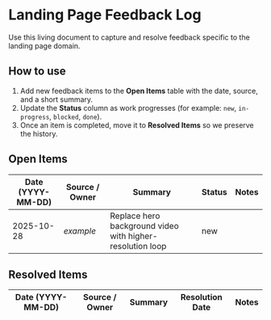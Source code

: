 <!-- Feedback tracker for landing page workstreams. Update as items are addressed. -->

# Landing Page Feedback Log

Use this living document to capture and resolve feedback specific to the landing page domain.

## How to use

1. Add new feedback items to the **Open Items** table with the date, source, and a short summary.
2. Update the **Status** column as work progresses (for example: `new`, `in-progress`, `blocked`, `done`).
3. Once an item is completed, move it to **Resolved Items** so we preserve the history.

## Open Items

| Date (YYYY-MM-DD) | Source / Owner | Summary | Status | Notes |
| --- | --- | --- | --- | --- |
| 2025-10-28 | _example_ | Replace hero background video with higher-resolution loop | new | |

## Resolved Items

| Date (YYYY-MM-DD) | Source / Owner | Summary | Resolution Date | Notes |
| --- | --- | --- | --- | --- |

